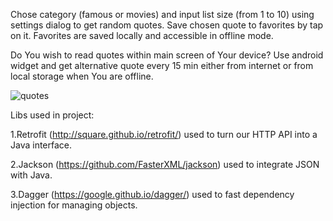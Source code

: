 Chose category (famous or movies) and input list size (from 1 to 10) using settings dialog to get random quotes. Save chosen quote to favorites by tap on it. Favorites are saved locally and accessible in offline mode. 



Do You wish to read quotes within main screen of Your device? Use android widget and get alternative quote every 15 min either from internet or from local storage when You are offline.




![quotes](https://user-images.githubusercontent.com/29121233/31048056-38658fe8-a61e-11e7-8d38-55473f06baa8.gif)




Libs used in project:

1.Retrofit (http://square.github.io/retrofit/) used to turn our HTTP API into a Java interface.

2.Jackson (https://github.com/FasterXML/jackson) used to integrate JSON with Java.

3.Dagger (https://google.github.io/dagger/) used to fast dependency injection for managing objects.
